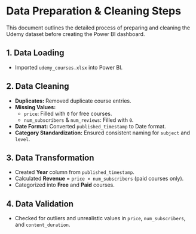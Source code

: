 # Data Preparation & Cleaning Steps

This document outlines the detailed process of preparing and cleaning the Udemy dataset before creating the Power BI dashboard.

## 1. Data Loading
- Imported `udemy_courses.xlsx` into Power BI.

## 2. Data Cleaning
- **Duplicates:** Removed duplicate course entries.
- **Missing Values:**
  - `price`: Filled with `0` for free courses.
  - `num_subscribers` & `num_reviews`: Filled with `0`.
- **Date Format:** Converted `published_timestamp` to Date format.
- **Category Standardization:** Ensured consistent naming for `subject` and `level`.

## 3. Data Transformation
- Created **Year** column from `published_timestamp`.
- Calculated **Revenue** = `price × num_subscribers` (paid courses only).
- Categorized into **Free** and **Paid** courses.

## 4. Data Validation
- Checked for outliers and unrealistic values in `price`, `num_subscribers`, and `content_duration`.
